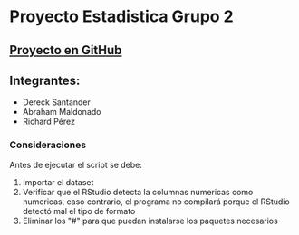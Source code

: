 # Proyecto Estadistica Grupo 2
## [Proyecto en GitHub](https://github.com/DereckSantander/ProyectoEstadistica.git) 
## Integrantes: 
* Dereck Santander
* Abraham Maldonado
* Richard Pérez

### Consideraciones
Antes de ejecutar el script se debe:
1. Importar el dataset
1. Verificar que el RStudio detecta la columnas numericas como numericas, caso contrario, el programa no compilará porque el RStudio detectó mal el tipo de formato
1. Eliminar los "#" para que puedan instalarse los paquetes necesarios

